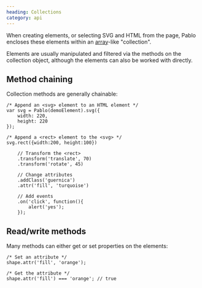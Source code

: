 ```yaml
--- 
heading: Collections
category: api
---
```


When creating elements, or selecting SVG and HTML from the page, Pablo encloses these elements within an [array][array]-like "collection".

Elements are usually manipulated and filtered via the methods on the collection object, although the elements can also be worked with directly.


## Method chaining

<style>
    .run output::selection,
    .run output *::selection,
    .run output::-moz-selection,
    .run output *::-moz-selection {
      background-color:transparent;
    }
</style>

Collection methods are generally chainable:

    /* Append an <svg> element to an HTML element */
    var svg = Pablo(demoElement).svg({
        width: 220,
        height: 220
    });

    /* Append a <rect> element to the <svg> */
    svg.rect({width:200, height:100})

        // Transform the <rect>
        .transform('translate', 70)
        .transform('rotate', 45)

        // Change attributes
        .addClass('guernica')
        .attr('fill', 'turquoise')

        // Add events
        .on('click', function(){
            alert('yes');
        });


## Read/write methods

Many methods can either get or set properties on the elements:

    /* Set an attribute */
    shape.attr('fill', 'orange');

    /* Get the attribute */
    shape.attr('fill') === 'orange'; // true


[array]: https://developer.mozilla.org/en-US/docs/Web/JavaScript/Reference/Global_Objects/Array
